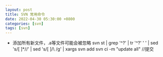 ```yaml
---
layout: post
title: SVN 常用命令
date: 2022-04-30 05:30:00 +0800
categories: [svn]
tags: [svn]
---
```

* 添加所有新文件，.a等文件可能会被忽略
 svn st | grep '^\?' | tr '^\?' ' ' | sed 's/[ ]*//' | sed 's/[ ]/\\ /g' | xargs svn add 
 svn ci -m "update all"  //提交